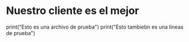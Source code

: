 # Nuestro cliente es el mejor

print("Esto es una archivo de prueba")
print("Esto tambiebn es una lineas de prueba")

